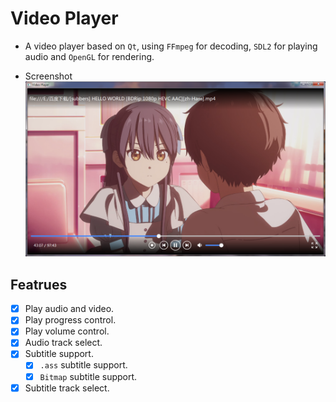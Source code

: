 # Video Player
* A video player based on `Qt`, using `FFmpeg` for decoding, `SDL2` for playing audio and `OpenGL` for rendering.

* Screenshot
![image](./screenshot/run.png)

## Featrues
- [x] Play audio and video.
- [x] Play progress control.
- [x] Play volume control.
- [x] Audio track select.
- [x] Subtitle support.
  - [x] `.ass` subtitle support.
  - [x] `Bitmap` subtitle support.
- [x] Subtitle track select.
